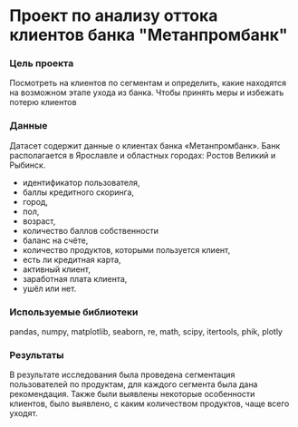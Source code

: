 # Проект по анализу оттока клиентов банка "Метанпромбанк"

### Цель проекта
Посмотреть на клиентов по сегментам и определить, какие находятся на возможном этапе ухода из банка. Чтобы принять меры и избежать потерю клиентов


### Данные 
Датасет содержит данные о клиентах банка «Метанпромбанк». Банк располагается в Ярославле и областных городах: Ростов Великий и Рыбинск.

- идентификатор пользователя,
- баллы кредитного скоринга,
- город,
- пол,
- возраст,
- количество баллов собственности
- баланс на счёте,
- количество продуктов, которыми пользуется клиент,
- есть ли кредитная карта,
- активный клиент,
- заработная плата клиента,
- ушёл или нет.

### Используемые библиотеки
pandas, numpy, matplotlib, seaborn, re, math, scipy, itertools, phik, plotly

### Результаты 
В результате исследования была проведена сегментация пользователей по продуктам, для каждого сегмента была дана рекомендация. Также были выявлены некоторые особенности клиентов, было выявлено, с каким количеством продуктов, чаще всего уходят. 


